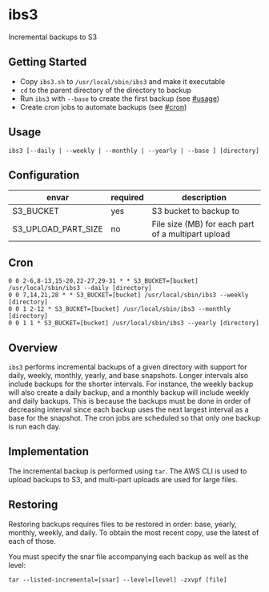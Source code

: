 ibs3
====

Incremental backups to S3

## Getting Started

- Copy `ibs3.sh` to `/usr/local/sbin/ibs3` and make it executable
- `cd` to the parent directory of the directory to backup
- Run `ibs3` with `--base` to create the first backup (see [#usage](#usage))
- Create cron jobs to automate backups (see [#cron](#cron))

## Usage

```shell
ibs3 [--daily | --weekly | --monthly | --yearly | --base ] [directory]
```

## Configuration

envar | required | description
--- | --- | ---
S3_BUCKET | yes | S3 bucket to backup to
S3_UPLOAD_PART_SIZE | no | File size (MB) for each part of a multipart upload

## Cron

```
0 0 2-6,8-13,15-20,22-27,29-31 * * S3_BUCKET=[bucket] /usr/local/sbin/ibs3 --daily [directory]
0 0 7,14,21,28 * * S3_BUCKET=[bucket] /usr/local/sbin/ibs3 --weekly [directory]
0 0 1 2-12 * S3_BUCKET=[bucket] /usr/local/sbin/ibs3 --monthly [directory]
0 0 1 1 * S3_BUCKET=[bucket] /usr/local/sbin/ibs3 --yearly [directory]
```

## Overview

`ibs3` performs incremental backups of a given directory with support for daily,
weekly, monthly, yearly, and base snapshots. Longer intervals also include
backups for the shorter intervals. For instance, the weekly backup will also
create a daily backup, and a monthly backup will include weekly and daily
backups. This is because the backups must be done in order of decreasing
interval since each backup uses the next largest interval as a base for the
snapshot. The cron jobs are scheduled so that only one backup is run each day.

## Implementation

The incremental backup is performed using `tar`. The AWS CLI is used to upload
backups to S3, and multi-part uploads are used for large files.

## Restoring

Restoring backups requires files to be restored in order: base, yearly, monthly,
weekly, and daily. To obtain the most recent copy, use the latest of each of
those.

You must specify the snar file accompanying each backup as well as the level:

```shell
tar --listed-incremental=[snar] --level=[level] -zxvpf [file]
```

